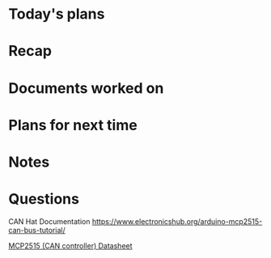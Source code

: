 # Today's plans
# Recap
# Documents worked on
# Plans for next time
# Notes
# Questions

CAN Hat Documentation
https://www.electronicshub.org/arduino-mcp2515-can-bus-tutorial/

[MCP2515 (CAN controller) Datasheet](https://ww1.microchip.com/downloads/aemDocuments/documents/APID/ProductDocuments/DataSheets/MCP2515-Family-Data-Sheet-DS20001801K.pdf)